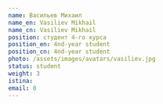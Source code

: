 ```yaml
---
name: Васильев Михаил
name_en: Vasiliev Mikhail
name_cn: Vasiliev Mikhail
position: студент 4-го курса
position_en: 4nd-year student
position_cn: 4nd-year student
photo: /assets/images/avatars/vasiliev.jpg
status: student
weight: 3
istina: 
email: 0
---
```


